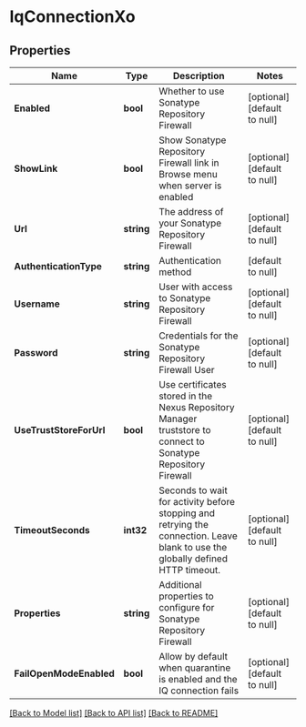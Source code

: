 # IqConnectionXo

## Properties
Name | Type | Description | Notes
------------ | ------------- | ------------- | -------------
**Enabled** | **bool** | Whether to use Sonatype Repository Firewall | [optional] [default to null]
**ShowLink** | **bool** | Show Sonatype Repository Firewall link in Browse menu when server is enabled | [optional] [default to null]
**Url** | **string** | The address of your Sonatype Repository Firewall | [optional] [default to null]
**AuthenticationType** | **string** | Authentication method | [default to null]
**Username** | **string** | User with access to Sonatype Repository Firewall | [optional] [default to null]
**Password** | **string** | Credentials for the Sonatype Repository Firewall User | [optional] [default to null]
**UseTrustStoreForUrl** | **bool** | Use certificates stored in the Nexus Repository Manager truststore to connect to Sonatype Repository Firewall | [optional] [default to null]
**TimeoutSeconds** | **int32** | Seconds to wait for activity before stopping and retrying the connection. Leave blank to use the globally defined HTTP timeout. | [optional] [default to null]
**Properties** | **string** | Additional properties to configure for Sonatype Repository Firewall | [optional] [default to null]
**FailOpenModeEnabled** | **bool** | Allow by default when quarantine is enabled and the IQ connection fails | [optional] [default to null]

[[Back to Model list]](../README.md#documentation-for-models) [[Back to API list]](../README.md#documentation-for-api-endpoints) [[Back to README]](../README.md)

